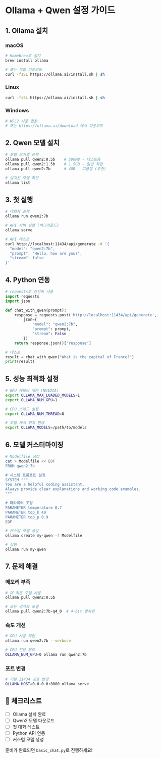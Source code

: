 # Ollama + Qwen 설정 가이드

## 1. Ollama 설치

### macOS
```bash
# Homebrew로 설치
brew install ollama

# 또는 직접 다운로드
curl -fsSL https://ollama.ai/install.sh | sh
```

### Linux
```bash
curl -fsSL https://ollama.ai/install.sh | sh
```

### Windows
```powershell
# WSL2 사용 권장
# 또는 https://ollama.ai/download 에서 다운로드
```

## 2. Qwen 모델 설치

```bash
# 모델 크기별 선택
ollama pull qwen2:0.5b    # 500MB - 테스트용
ollama pull qwen2:1.5b    # 1.5GB - 일반 작업
ollama pull qwen2:7b      # 4GB - 고품질 (추천)

# 설치된 모델 확인
ollama list
```

## 3. 첫 실행

```bash
# 대화형 실행
ollama run qwen2:7b

# API 서버 실행 (백그라운드)
ollama serve

# API 테스트
curl http://localhost:11434/api/generate -d '{
  "model": "qwen2:7b",
  "prompt": "Hello, how are you?",
  "stream": false
}'
```

## 4. Python 연동

```python
# requests로 간단히 사용
import requests
import json

def chat_with_qwen(prompt):
    response = requests.post('http://localhost:11434/api/generate',
        json={
            "model": "qwen2:7b",
            "prompt": prompt,
            "stream": False
        })
    return response.json()['response']

# 테스트
result = chat_with_qwen("What is the capital of France?")
print(result)
```

## 5. 성능 최적화 설정

```bash
# GPU 메모리 제한 (NVIDIA)
export OLLAMA_MAX_LOADED_MODELS=1
export OLLAMA_NUM_GPU=1

# CPU 스레드 설정
export OLLAMA_NUM_THREAD=8

# 모델 캐시 위치 변경
export OLLAMA_MODELS=/path/to/models
```

## 6. 모델 커스터마이징

```bash
# Modelfile 생성
cat > Modelfile << EOF
FROM qwen2:7b

# 시스템 프롬프트 설정
SYSTEM """
You are a helpful coding assistant. 
Always provide clear explanations and working code examples.
"""

# 파라미터 조정
PARAMETER temperature 0.7
PARAMETER top_k 40
PARAMETER top_p 0.9
EOF

# 커스텀 모델 생성
ollama create my-qwen -f Modelfile

# 실행
ollama run my-qwen
```

## 7. 문제 해결

### 메모리 부족
```bash
# 더 작은 모델 사용
ollama pull qwen2:0.5b

# 또는 양자화 모델
ollama pull qwen2:7b-q4_0  # 4-bit 양자화
```

### 속도 개선
```bash
# GPU 사용 확인
ollama run qwen2:7b --verbose

# CPU 전용 모드
OLLAMA_NUM_GPU=0 ollama run qwen2:7b
```

### 포트 변경
```bash
# 기본 11434 포트 변경
OLLAMA_HOST=0.0.0.0:8080 ollama serve
```

## 📝 체크리스트

- [ ] Ollama 설치 완료
- [ ] Qwen2 모델 다운로드
- [ ] 첫 대화 테스트
- [ ] Python API 연동
- [ ] 커스텀 모델 생성

준비가 완료되면 `basic_chat.py`로 진행하세요!